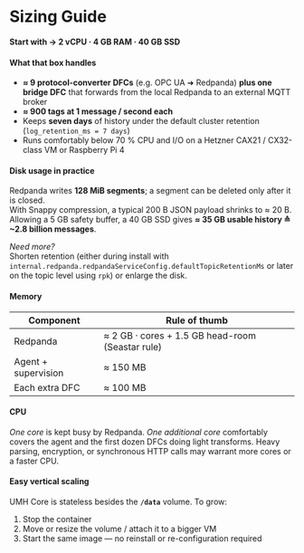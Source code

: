 # Sizing Guide

**Start with → 2 vCPU · 4 GB RAM · 40 GB SSD**

#### What that box handles

* **≈ 9 protocol-converter DFCs** (e.g. OPC UA ➜ Redpanda) **plus one bridge DFC** that forwards from the local Redpanda to an external MQTT broker
* **≈ 900 tags at 1 message / second each**
* Keeps **seven days** of history under the default cluster retention (`log_retention_ms = 7 days`)
* Runs comfortably below 70 % CPU and I/O on a Hetzner CAX21 / CX32-class VM or Raspberry Pi 4

#### Disk usage in practice

Redpanda writes **128 MiB segments**; a segment can be deleted only after it is closed.\
With Snappy compression, a typical 200 B JSON payload shrinks to ≈ 20 B.\
Allowing a 5 GB safety buffer, a 40 GB SSD gives **≈ 35 GB usable history ≙ \~2.8 billion messages**.

_Need more?_\
Shorten retention (either during install with `internal.redpanda.redpandaServiceConfig.defaultTopicRetentionMs` or later on the topic level using `rpk`) or enlarge the disk.

#### Memory

| Component           | Rule of thumb                                    |
| ------------------- | ------------------------------------------------ |
| Redpanda            | ≈ 2 GB · cores + 1.5 GB head-room (Seastar rule) |
| Agent + supervision | ≈ 150 MB                                         |
| Each extra DFC      | ≈ 100 MB                                         |

#### CPU

_One core_ is kept busy by Redpanda. _One additional core_ comfortably covers the agent and the first dozen DFCs doing light transforms. Heavy parsing, encryption, or synchronous HTTP calls may warrant more cores or a faster CPU.

#### Easy vertical scaling

UMH Core is stateless besides the **`/data`** volume. To grow:

1. Stop the container
2. Move or resize the volume / attach it to a bigger VM
3. Start the same image — no reinstall or re-configuration required
